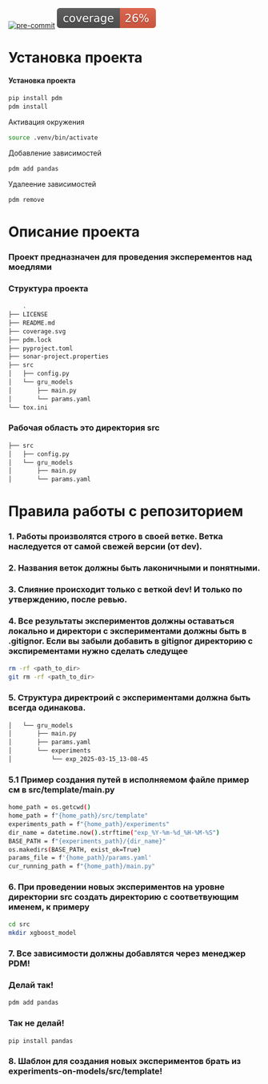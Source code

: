 <p align="center">

[![pre-commit](https://img.shields.io/badge/pre--commit-enabled-brightgreen?logo=pre-commit)](https://github.com/pre-commit/pre-commit)
![Code Coverage](coverage.svg)

</p>

# Установка проекта

#### Установка проекта
```bash
pip install pdm
pdm install
```


Активация окружения
```bash
source .venv/bin/activate
```


Добавление зависимостей 
```bash
pdm add pandas
```

Удалеение зависимостей
```bash
pdm remove
```


# Описание проекта

### Проект предназначен для проведения эксперементов над моедлями

### Структура проекта 
```bash
    .
├── LICENSE
├── README.md
├── coverage.svg
├── pdm.lock
├── pyproject.toml
├── sonar-project.properties
├── src
│   ├── config.py
│   └── gru_models
│       ├── main.py
│       └── params.yaml
└── tox.ini

```
### Рабочая область это директория src
```bash
├── src
│   ├── config.py
│   └── gru_models
│       ├── main.py
│       └── params.yaml

```
# Правила работы с репозиторием

### 1.  Работы произволятся строго в своей ветке. Ветка наследуется от самой свежей версии (от dev).
### 2.  Названия веток должны быть лаконичными и понятными.
### 3.  Слияние происходит только с веткой dev! И только по утверждению, после ревью.

### 4. Все результаты экспериментов должны оставаться локально и директори с экспериментами должны быть в .gitignor. Если вы забыли добавить в gitignor директорию с экспирементами нужно сделать следущее
```bash
rm -rf <path_to_dir>
git rm -rf <path_to_dir>
```
### 5.  Структура директроий с экспериментами должна быть всегда одинакова.
```bash
│   └── gru_models
│       ├── main.py
│       ├── params.yaml
│       └── experiments
│           └── exp_2025-03-15_13-08-45

```
### 5.1 Пример создания путей в исполняемом файле пример см в src/template/main.py

```bash
home_path = os.getcwd()
home_path = f"{home_path}/src/template"
experiments_path = f"{home_path}/experiments"
dir_name = datetime.now().strftime("exp_%Y-%m-%d_%H-%M-%S")
BASE_PATH = f"{experiments_path}/{dir_name}"
os.makedirs(BASE_PATH, exist_ok=True)
params_file = f'{home_path}/params.yaml'
cur_running_path = f"{home_path}/main.py"
```
### 6. При проведении новых экспериментов на уровне директории src создать директорию с соответвующим именем, к примеру
```bash
cd src
mkdir xgboost_model
```
### 7. Все зависимости должны добавлятся через менеджер PDM!
### Делай так!
```bash
pdm add pandas
```
### Так не делай!
```bash
pip install pandas
```
### 8. Шаблон для создания новых экспериментов брать из experiments-on-models/src/template!

